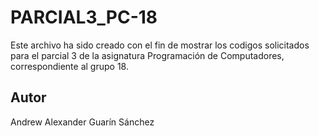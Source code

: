 # PARCIAL3_PC-18
Este archivo ha sido creado con el fin de mostrar los codigos solicitados para el parcial 3 de la asignatura Programación de Computadores, correspondiente al grupo 18.  

## Autor  
Andrew Alexander Guarín Sánchez  
